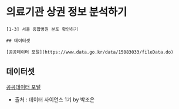# 의료기관 상권 정보 분석하기
```
[1-3] 서울 종합병원 분포 확인하기

## 데이터셋

[공공데이터 포털](https://www.data.go.kr/data/15083033/fileData.do)
```

## 데이터셋
[공공데이터 포털](https://www.data.go.kr/data/15083033/fileData.do)



- 출처 : 데이터 사이언스 1기 by 박조은
